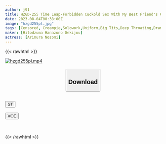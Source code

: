 ```yaml
---
author: j91
title: HZGD-255 Time Leap-Forbidden Cuckold Sex With My Best Friend's Colossal Tits Wife By Changing The Past-Nozomi Arimura
date: 2023-08-04T00:38:00Z
image: "hzgd255pl.jpg"
tags: [Censored, Creampie,Solowork,Uniform,Big Tits,Deep Throating,Drama,Cuckold,Bride	]
maker: [Hitodzuma Hanazono Gekijou]
actress: [Arimura Nozomi]
---
```



{{< rawhtml >}}

<div class="video" data-videoid="9XoMRM9rY3FaQPz">
    <a href="javascript:;">
        <img src="https://my.j91.asia/posts/hzgd255pl/hzgd255pl.jpg" width="WIDTH" height="HEIGHT" alt="hzgd255pl.mp4" loading="lazy">
    </a>
</div>

<script type="text/javascript" src="https://j91.asia/asset/on-demand-st.js"></script>

<br>
  <link rel="stylesheet" href="https://j91.asia/asset/bs5.css">
  
  <center>
  <button class="btn btn-primary" type="button" data-bs-toggle="collapse" data-bs-target=".multi-collapse" aria-expanded="false" aria-controls="multiCollapseExample1 multiCollapseExample2"><h2>Download</h2></button></center>
</p>
<div class="row">
  <div class="col">
    <div class="collapse multi-collapse" id="multiCollapseExample1">
      <div class="card card-body">
	      	      <br>
<div class="buttons">  
<a href="https://streamtape.to/v/9XoMRM9rY3FaQPz"><button class="btn-hover color-3"><i class="fa fa-download"></i> ST</button></a></div>
    </div>
  </div>
</div>
  <div class="col">
    <div class="collapse multi-collapse" id="multiCollapseExample2">
      <div class="card card-body">
	      <br>
<div class="buttons">
    <a href="https://voe.sx/kjobmnszsofd"><button class="btn-hover color-9"><i class="fa fa-download"></i> VOE</button></a></div>
<br><br>
      </div>
    </div>
  </div>
</div>

{{< /rawhtml >}}